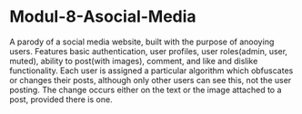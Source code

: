 # Modul-8-Asocial-Media

A parody of a social media website, built with the purpose of anooying users. Features basic authentication, user profiles, user roles(admin, user, muted), ability to post(with images), comment, and like and dislike functionality. Each user is assigned a particular algorithm which obfuscates or changes their posts, although only other users can see this, not the user posting. The change occurs either on the text or the image attached to a post, provided there is one.
